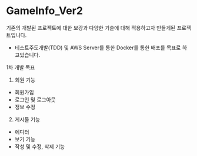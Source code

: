 # GameInfo_Ver2

기존의 개발된 프로젝트에 대한 보강과 다양한 기술에 대해 적용하고자 만들게된 프로젝트입니다.

- 테스트주도개발(TDD) 및 AWS Server를 통한 Docker를 통한 배포를 목표로 하고있습니다.

1차 개발 목표
1. 회원 기능
- 회원가입
- 로그인 및 로그아웃
- 정보 수정

2. 게시물 기능
- 에디터
- 보기 기능
- 작성 및 수정, 삭제 기능
